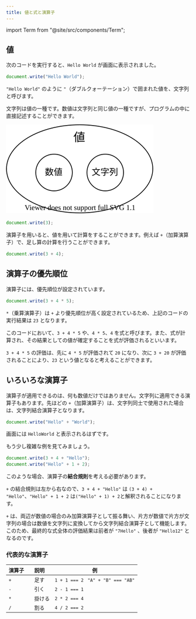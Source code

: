 ```yaml
---
title: 値と式と演算子
---
```


import Term from "@site/src/components/Term";

## <Term type="javascriptValue">値</Term>

次のコードを実行すると、`Hello World` が画面に表示されました。

```javascript title="script.js"
document.write("Hello World");
```

`"Hello World"` のように `"`（ダブルクォーテーション）で囲まれた<Term strong type="javascriptValue">値</Term>を、<Term strong type="javascriptString">文字列</Term>と呼びます。

<Term type="javascriptString">文字列</Term>は<Term type="javascriptValue">値</Term>の一種です。<Term type="javascriptNumber">数値</Term>は<Term type="javascriptString">文字列</Term>と同じ<Term type="javascriptValue">値</Term>の一種ですが、プログラムの中に直接記述することができます。

![値の種類](./value-types.drawio.svg)

```javascript title="script.js"
document.write(3);
```

<p><Term strong type="javascriptOperator">演算子</Term>を用いると、<Term type="javascriptValue">値</Term>を用いて計算をすることができます。例えば <code>+</code>（加算<Term type="javascriptOperator">演算子</Term>）で、足し算の計算を行うことができます。</p>

```javascript title="script.js"
document.write(3 + 4);
```

## <Term type="javascriptOperator">演算子</Term>の<Term type="javascriptOperatorPriority">優先順位</Term>

<p><Term type="javascriptOperator">演算子</Term>には、<Term type="javascriptOperatorPriority">優先順位</Term>が設定されています。</p>

```javascript title="script.js"
document.write(3 + 4 * 5);
```

`*`（乗算<Term type="javascriptOperator">演算子</Term>）は `+` より<Term type="javascriptOperatorPriority">優先順位</Term>が高く設定されているため、上記のコードの実行結果は `23` となります。

このコードにおいて、`3 + 4 * 5` や、`4 * 5`、`4` を<Term strong type="javascriptExpression">式</Term>と呼びます。また、<Term type="javascriptExpression">式</Term>が計算され、その結果としての<Term type="javascriptValue">値</Term>が確定することを式が<Term strong type="javascriptEvaluation">評価</Term>されるといいます。

`3 + 4 * 5` の<Term type="javascriptEvaluation">評価</Term>は、先に `4 * 5` が<Term type="javascriptEvaluation">評価</Term>されて `20` になり、次に `3 + 20` が<Term type="javascriptEvaluation">評価</Term>されることにより、`23` という<Term type="javascriptValue">値</Term>となると考えることができます。

## いろいろな<Term type="javascriptOperator">演算子</Term>

<p><Term type="javascriptOperator">演算子</Term>が適用できるのは、何も<Term type="javascriptNumber">数値</Term>だけではありません。<Term type="javascriptString">文字列</Term>に適用できる<Term type="javascriptOperator">演算子</Term>もあります。先ほどの <code>+</code>（加算<Term type="javascriptOperator">演算子</Term>）は、<Term type="javascriptString">文字列</Term>同士で使用された場合は、<Term type="javascriptString">文字列</Term>結合<Term type="javascriptOperator">演算子</Term>となります。</p>

```javascript title="script.js"
document.write("Hello" + "World");
```

画面には `HelloWorld` と表示されるはずです。

もう少し複雑な例を見てみましょう。

```javascript title="script.js"
document.write(3 + 4 + "Hello");
document.write("Hello" + 1 + 2);
```

このような場合、<Term type="javascriptOperator">演算子</Term>の**結合規則**を考える必要があります。

`+` の結合規則は左から右なので、`3 + 4 + "Hello"` は `(3 + 4) + "Hello"`、`"Hello" + 1 + 2` は`("Hello" + 1) + 2`と解釈されることになります。

`+` は、両辺が<Term type="javascriptNumber">数値</Term>の場合のみ加算<Term type="javascriptOperator">演算子</Term>として振る舞い、片方が<Term type="javascriptNumber">数値</Term>で片方が<Term type="javascriptString">文字列</Term>の場合は<Term type="javascriptNumber">数値</Term>を<Term type="javascriptString">文字列</Term>に変換してから<Term type="javascriptString">文字列</Term>結合<Term type="javascriptOperator">演算子</Term>として機能します。このため、最終的な<Term type="javascriptExpression">式</Term>全体の<Term type="javascriptEvaluation">評価</Term>結果は前者が `"7Hello"` 、後者が `"Hello12"` となるのです。

### 代表的な演算子

| 演算子 | 説明     | 例                                  |
| ------ | -------- | ----------------------------------- |
| `+`    | 　足す   | `1 + 1 === 2 ` `"A" + "B" === "AB"` |
| `-`    | 　引く   | `2 - 1 === 1`                       |
| `*`    | 　掛ける | `2 * 2 === 4`                       |
| `/`    | 　割る   | `4 / 2 === 2`                       |
